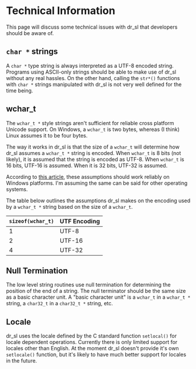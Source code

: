 Technical Information
=====================
This page will discuss some technical issues with dr_sl that developers should be aware of.

`char *` strings
----------------
A `char *` type string is always interpreted as a UTF-8 encoded string. Programs using ASCII-only strings
should be able to make use of dr_sl without any real hassles. On the other hand, calling the `str*()` functions
with `char *` strings manipulated with dr_sl is not very well defined for the time being.

wchar_t
-------
The `wchar_t *` style strings aren't sufficient for reliable cross platform Unicode support. On Windows, a
`wchar_t` is two bytes, whereas (I think) Linux assumes it to be four bytes.

The way it works in dr_sl is that the size of a `wchar_t` will determine how dr_sl assumes a `wchar_t *` string is
encoded. When `wchar_t` is 8 bits (not likely), it is assumed that the string is encoded as UTF-8. When `wchar_t`
is 16 bits, UTF-16 is assumed. When it is 32 bits, UTF-32 is assumed.

According to [this article](http://www.metagraphics.com/index.htm?page=pubs/mgct_language-portable-code.htm),
these assumptions should work reliably on Windows platforms. I'm assuming the same can be said for other
operating systems.

The table below outlines the assumptions dr_sl makes on the encoding used by a `wchar_t *` string based on the
size of a `wchar_t`.

`sizeof(wchar_t)` | UTF Encoding
----------------- | ------------
1                 | UTF-8
2                 | UTF-16
4                 | UTF-32


Null Termination
----------------
The low level string routines use null termination for determining the position of the end of a string. The null
terminator should be the same size as a basic character unit. A "basic character unit" is a `wchar_t` in a
`wchar_t *` string, a `char32_t` in a `char32_t *` string, etc.


Locale
------
dr_sl uses the locale defined by the C standard function `setlocal()` for locale dependent operations. Currently
there is only limited support for locales other than English. At the moment dr_sl doesn't provide it's own `setlocale()`
function, but it's likely to have much better support for locales in the future.
